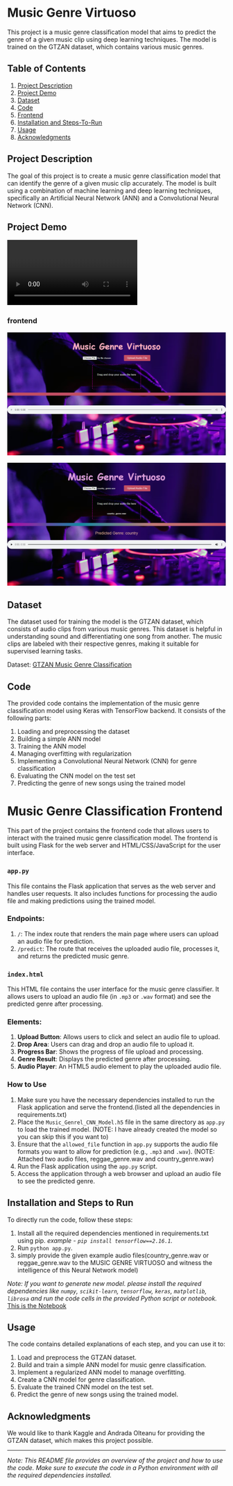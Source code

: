 # Music Genre Virtuoso

This project is a music genre classification model that aims to predict the genre of a given music clip using deep learning techniques. The model is trained on the GTZAN dataset, which contains various music genres.

## Table of Contents

1. [Project Description](#project-description)
2. [Project Demo](#demo)
3. [Dataset](#dataset)
4. [Code](#code)
5. [Frontend](#frontend)
6. [Installation and Steps-To-Run](#installation)
7. [Usage](#usage)
8. [Acknowledgments](#acknowledgments)

## Project Description

The goal of this project is to create a music genre classification model that can identify the genre of a given music clip accurately. The model is built using a combination of machine learning and deep learning techniques, specifically an Artificial Neural Network (ANN) and a Convolutional Neural Network (CNN).

## Project Demo

![demo](demo.mp4)

### frontend

![The Frontend](<Output Screenshots/Screenshot 1.png>)

![The Output](<Output Screenshots/Screenshot 2.png>)

## Dataset

The dataset used for training the model is the GTZAN dataset, which consists of audio clips from various music genres. This dataset is helpful in understanding sound and differentiating one song from another. The music clips are labeled with their respective genres, making it suitable for supervised learning tasks.

Dataset: [GTZAN Music Genre Classification](https://www.kaggle.com/andradaolteanu/gtzan-dataset-music-genre-classification)

## Code

The provided code contains the implementation of the music genre classification model using Keras with TensorFlow backend. It consists of the following parts:

1. Loading and preprocessing the dataset
2. Building a simple ANN model
3. Training the ANN model
4. Managing overfitting with regularization
5. Implementing a Convolutional Neural Network (CNN) for genre classification
6. Evaluating the CNN model on the test set
7. Predicting the genre of new songs using the trained model

# Music Genre Classification Frontend

This part of the project contains the frontend code that allows users to interact with the trained music genre classification model. The frontend is built using Flask for the web server and HTML/CSS/JavaScript for the user interface.

### `app.py`

This file contains the Flask application that serves as the web server and handles user requests. It also includes functions for processing the audio file and making predictions using the trained model.

### Endpoints:

1. `/`: The index route that renders the main page where users can upload an audio file for prediction.
2. `/predict`: The route that receives the uploaded audio file, processes it, and returns the predicted music genre.

### `index.html`

This HTML file contains the user interface for the music genre classifier. It allows users to upload an audio file (in `.mp3` or `.wav` format) and see the predicted genre after processing.

### Elements:

1. **Upload Button**: Allows users to click and select an audio file to upload.
2. **Drop Area**: Users can drag and drop an audio file to upload it.
3. **Progress Bar**: Shows the progress of file upload and processing.
4. **Genre Result**: Displays the predicted genre after processing.
5. **Audio Player**: An HTML5 audio element to play the uploaded audio file.

### How to Use

1. Make sure you have the necessary dependencies installed to run the Flask application and serve the frontend.(listed all the dependencies in requirements.txt)
2. Place the `Music_Genrel_CNN_Model.h5` file in the same directory as `app.py` to load the trained model. (NOTE: I have already created the model so you can skip this if you want to)
3. Ensure that the `allowed_file` function in `app.py` supports the audio file formats you want to allow for prediction (e.g., `.mp3` and `.wav`). (NOTE: Attached two audio files, reggae_genre.wav and country_genre.wav)
4. Run the Flask application using the `app.py` script.
5. Access the application through a web browser and upload an audio file to see the predicted genre.

## Installation and Steps to Run

To directly run the code, follow these steps:

1. Install all the required dependencies mentioned in requirements.txt using pip.
   _example - `pip install tensorflow==2.16.1`._
2. Run `python app.py`.
3. simply provide the given example audio files(country_genre.wav or reggae_genre.wav to the MUSIC GENRE VIRTUOSO and witness the intelligence of this Neural Network model)

_Note: If you want to generate new model. please install the required dependencies like `numpy`, `scikit-learn`, `tensorflow`, `keras`, `matplotlib`, `librosa` and run the code cells in the provided Python script or notebook._
[This is the Notebook](MUSIC_GENRE_CLASSIFICATION_PROJECT.ipynb)

## Usage

The code contains detailed explanations of each step, and you can use it to:

1. Load and preprocess the GTZAN dataset.
2. Build and train a simple ANN model for music genre classification.
3. Implement a regularized ANN model to manage overfitting.
4. Create a CNN model for genre classification.
5. Evaluate the trained CNN model on the test set.
6. Predict the genre of new songs using the trained model.

## Acknowledgments

We would like to thank Kaggle and Andrada Olteanu for providing the GTZAN dataset, which makes this project possible.

---

_Note: This README file provides an overview of the project and how to use the code. Make sure to execute the code in a Python environment with all the required dependencies installed._
